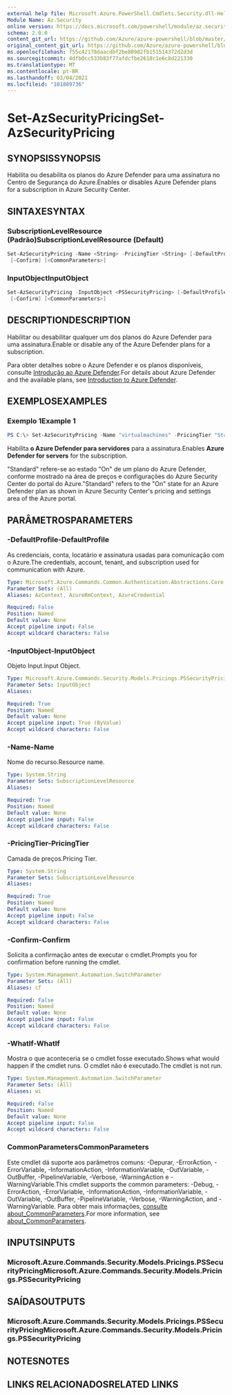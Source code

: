 ```yaml
---
external help file: Microsoft.Azure.PowerShell.Cmdlets.Security.dll-Help.xml
Module Name: Az.Security
online version: https://docs.microsoft.com/powershell/module/az.security/Set-AzSecurityPricing
schema: 2.0.0
content_git_url: https://github.com/Azure/azure-powershell/blob/master/src/Security/Security/help/Set-AzSecurityPricing.md
original_content_git_url: https://github.com/Azure/azure-powershell/blob/master/src/Security/Security/help/Set-AzSecurityPricing.md
ms.openlocfilehash: f55c42178daacdbf2be80982fb151514372d2d3d
ms.sourcegitcommit: 4dfb0cc533b83f77afdcfbe2618c1e6c8d221330
ms.translationtype: MT
ms.contentlocale: pt-BR
ms.lasthandoff: 03/04/2021
ms.locfileid: "101889736"
---
```

# <span data-ttu-id="f4f19-101">Set-AzSecurityPricing</span><span class="sxs-lookup"><span data-stu-id="f4f19-101">Set-AzSecurityPricing</span></span>

## <span data-ttu-id="f4f19-102">SYNOPSIS</span><span class="sxs-lookup"><span data-stu-id="f4f19-102">SYNOPSIS</span></span>

<span data-ttu-id="f4f19-103">Habilita ou desabilita os planos do Azure Defender para uma assinatura no Centro de Segurança do Azure.</span><span class="sxs-lookup"><span data-stu-id="f4f19-103">Enables or disables Azure Defender plans for a subscription in Azure Security Center.</span></span>

## <span data-ttu-id="f4f19-104">SINTAXE</span><span class="sxs-lookup"><span data-stu-id="f4f19-104">SYNTAX</span></span>

### <span data-ttu-id="f4f19-105">SubscriptionLevelResource (Padrão)</span><span class="sxs-lookup"><span data-stu-id="f4f19-105">SubscriptionLevelResource (Default)</span></span>

```powershell
Set-AzSecurityPricing -Name <String> -PricingTier <String> [-DefaultProfile <IAzureContextContainer>] [-WhatIf]
 [-Confirm] [<CommonParameters>]
```

### <span data-ttu-id="f4f19-106">InputObject</span><span class="sxs-lookup"><span data-stu-id="f4f19-106">InputObject</span></span>

```powershell
Set-AzSecurityPricing -InputObject <PSSecurityPricing> [-DefaultProfile <IAzureContextContainer>] [-WhatIf]
 [-Confirm] [<CommonParameters>]
```

## <span data-ttu-id="f4f19-107">DESCRIPTION</span><span class="sxs-lookup"><span data-stu-id="f4f19-107">DESCRIPTION</span></span>

<span data-ttu-id="f4f19-108">Habilitar ou desabilitar qualquer um dos planos do Azure Defender para uma assinatura.</span><span class="sxs-lookup"><span data-stu-id="f4f19-108">Enable or disable any of the Azure Defender plans for a subscription.</span></span>

<span data-ttu-id="f4f19-109">Para obter detalhes sobre o Azure Defender e os planos disponíveis, consulte [Introdução ao Azure Defender](https://docs.microsoft.com/azure/security-center/azure-defender).</span><span class="sxs-lookup"><span data-stu-id="f4f19-109">For details about Azure Defender and the available plans, see [Introduction to Azure Defender](https://docs.microsoft.com/azure/security-center/azure-defender).</span></span>

## <span data-ttu-id="f4f19-110">EXEMPLOS</span><span class="sxs-lookup"><span data-stu-id="f4f19-110">EXAMPLES</span></span>

### <span data-ttu-id="f4f19-111">Exemplo 1</span><span class="sxs-lookup"><span data-stu-id="f4f19-111">Example 1</span></span>

```powershell
PS C:\> Set-AzSecurityPricing -Name "virtualmachines" -PricingTier "Standard"
```

<span data-ttu-id="f4f19-112">Habilita **o Azure Defender para servidores** para a assinatura.</span><span class="sxs-lookup"><span data-stu-id="f4f19-112">Enables **Azure Defender for servers** for the subscription.</span></span>

<span data-ttu-id="f4f19-113">"Standard" refere-se ao estado "On" de um plano do Azure Defender, conforme mostrado na área de preços e configurações do Azure Security Center do portal do Azure.</span><span class="sxs-lookup"><span data-stu-id="f4f19-113">"Standard" refers to the "On" state for an Azure Defender plan as shown in Azure Security Center's pricing and settings area of the Azure portal.</span></span>


## <span data-ttu-id="f4f19-114">PARÂMETROS</span><span class="sxs-lookup"><span data-stu-id="f4f19-114">PARAMETERS</span></span>

### <span data-ttu-id="f4f19-115">-DefaultProfile</span><span class="sxs-lookup"><span data-stu-id="f4f19-115">-DefaultProfile</span></span>

<span data-ttu-id="f4f19-116">As credenciais, conta, locatário e assinatura usadas para comunicação com o Azure.</span><span class="sxs-lookup"><span data-stu-id="f4f19-116">The credentials, account, tenant, and subscription used for communication with Azure.</span></span>

```yaml
Type: Microsoft.Azure.Commands.Common.Authentication.Abstractions.Core.IAzureContextContainer
Parameter Sets: (All)
Aliases: AzContext, AzureRmContext, AzureCredential

Required: False
Position: Named
Default value: None
Accept pipeline input: False
Accept wildcard characters: False
```

### <span data-ttu-id="f4f19-117">-InputObject</span><span class="sxs-lookup"><span data-stu-id="f4f19-117">-InputObject</span></span>

<span data-ttu-id="f4f19-118">Objeto Input.</span><span class="sxs-lookup"><span data-stu-id="f4f19-118">Input Object.</span></span>

```yaml
Type: Microsoft.Azure.Commands.Security.Models.Pricings.PSSecurityPricing
Parameter Sets: InputObject
Aliases:

Required: True
Position: Named
Default value: None
Accept pipeline input: True (ByValue)
Accept wildcard characters: False
```

### <span data-ttu-id="f4f19-119">-Name</span><span class="sxs-lookup"><span data-stu-id="f4f19-119">-Name</span></span>

<span data-ttu-id="f4f19-120">Nome do recurso.</span><span class="sxs-lookup"><span data-stu-id="f4f19-120">Resource name.</span></span>

```yaml
Type: System.String
Parameter Sets: SubscriptionLevelResource
Aliases:

Required: True
Position: Named
Default value: None
Accept pipeline input: False
Accept wildcard characters: False
```

### <span data-ttu-id="f4f19-121">-PricingTier</span><span class="sxs-lookup"><span data-stu-id="f4f19-121">-PricingTier</span></span>

<span data-ttu-id="f4f19-122">Camada de preços.</span><span class="sxs-lookup"><span data-stu-id="f4f19-122">Pricing Tier.</span></span>

```yaml
Type: System.String
Parameter Sets: SubscriptionLevelResource
Aliases:

Required: True
Position: Named
Default value: None
Accept pipeline input: False
Accept wildcard characters: False
```

### <span data-ttu-id="f4f19-123">-Confirm</span><span class="sxs-lookup"><span data-stu-id="f4f19-123">-Confirm</span></span>

<span data-ttu-id="f4f19-124">Solicita a confirmação antes de executar o cmdlet.</span><span class="sxs-lookup"><span data-stu-id="f4f19-124">Prompts you for confirmation before running the cmdlet.</span></span>

```yaml
Type: System.Management.Automation.SwitchParameter
Parameter Sets: (All)
Aliases: cf

Required: False
Position: Named
Default value: None
Accept pipeline input: False
Accept wildcard characters: False
```

### <span data-ttu-id="f4f19-125">-WhatIf</span><span class="sxs-lookup"><span data-stu-id="f4f19-125">-WhatIf</span></span>

<span data-ttu-id="f4f19-126">Mostra o que aconteceria se o cmdlet fosse executado.</span><span class="sxs-lookup"><span data-stu-id="f4f19-126">Shows what would happen if the cmdlet runs.</span></span> <span data-ttu-id="f4f19-127">O cmdlet não é executado.</span><span class="sxs-lookup"><span data-stu-id="f4f19-127">The cmdlet is not run.</span></span>

```yaml
Type: System.Management.Automation.SwitchParameter
Parameter Sets: (All)
Aliases: wi

Required: False
Position: Named
Default value: None
Accept pipeline input: False
Accept wildcard characters: False
```

### <span data-ttu-id="f4f19-128">CommonParameters</span><span class="sxs-lookup"><span data-stu-id="f4f19-128">CommonParameters</span></span>

<span data-ttu-id="f4f19-129">Este cmdlet dá suporte aos parâmetros comuns: -Depurar, -ErrorAction, -ErrorVariable, -InformationAction, -InformationVariable, -OutVariable, -OutBuffer, -PipelineVariable, -Verbose, -WarningAction e -WarningVariable.</span><span class="sxs-lookup"><span data-stu-id="f4f19-129">This cmdlet supports the common parameters: -Debug, -ErrorAction, -ErrorVariable, -InformationAction, -InformationVariable, -OutVariable, -OutBuffer, -PipelineVariable, -Verbose, -WarningAction, and -WarningVariable.</span></span> <span data-ttu-id="f4f19-130">Para obter mais informações, [consulte about_CommonParameters](http://go.microsoft.com/fwlink/?LinkID=113216).</span><span class="sxs-lookup"><span data-stu-id="f4f19-130">For more information, see [about_CommonParameters](http://go.microsoft.com/fwlink/?LinkID=113216).</span></span>

## <span data-ttu-id="f4f19-131">INPUTS</span><span class="sxs-lookup"><span data-stu-id="f4f19-131">INPUTS</span></span>

### <span data-ttu-id="f4f19-132">Microsoft.Azure.Commands.Security.Models.Pricings.PSSecurityPricing</span><span class="sxs-lookup"><span data-stu-id="f4f19-132">Microsoft.Azure.Commands.Security.Models.Pricings.PSSecurityPricing</span></span>

## <span data-ttu-id="f4f19-133">SAÍDAS</span><span class="sxs-lookup"><span data-stu-id="f4f19-133">OUTPUTS</span></span>

### <span data-ttu-id="f4f19-134">Microsoft.Azure.Commands.Security.Models.Pricings.PSSecurityPricing</span><span class="sxs-lookup"><span data-stu-id="f4f19-134">Microsoft.Azure.Commands.Security.Models.Pricings.PSSecurityPricing</span></span>

## <span data-ttu-id="f4f19-135">NOTES</span><span class="sxs-lookup"><span data-stu-id="f4f19-135">NOTES</span></span>

## <span data-ttu-id="f4f19-136">LINKS RELACIONADOS</span><span class="sxs-lookup"><span data-stu-id="f4f19-136">RELATED LINKS</span></span>
